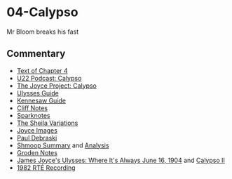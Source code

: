 # 04-Calypso

Mr Bloom breaks his fast

## Commentary

- [Text of Chapter 4](http://www.online-literature.com/james_joyce/ulysses/4/)
- [U22 Podcast: Calypso](https://u22pod.com/episodes/episode-4-calypso)
- [The Joyce Project: Calypso](http://m.joyceproject.com/chapters/calypso.html)
- [Ulysses Guide](http://www.ulyssesguide.com/4-calypso)
- [Kennesaw Guide](http://ksumail.kennesaw.edu/~mglosup/ulysses/calypso.htm)
- [Cliff Notes](http://www.cliffsnotes.com/literature/u/ulysses/summary-and-analysis/chapter-4)
- [Sparknotes](http://www.sparknotes.com/lit/ulysses/section4.rhtml)
- [The Sheila Variations](http://www.sheilaomalley.com/?p=7553)
- [Joyce Images](http://www.joyceimages.com/chapter/04/)
- [Paul Debraski](http://ijustreadaboutthat.wordpress.com/2010/07/19/james-joyce%E2%80%93week-2-ulysses-1922/)
- [Shmoop Summary](http://www.shmoop.com/ulysses-joyce/episode-4-calypso-summary.html) and [Analysis](http://www.shmoop.com/ulysses-joyce/calypso-analysis-summary.html)
- [Groden Notes](http://michaelgroden.com/notes/open4.html)
- [James Joyce's Ulysses: Where It's Always June 16, 1904](http://loki.stockton.edu/~kinsellt/projects/ulysses/storyReader$9.html) and [Calypso II](http://loki.stockton.edu/~kinsellt/projects/ulysses/storyReader$6.html)
- [1982 RTÉ Recording](https://archive.org/download/Ulysses-Audiobook-Merged/04__Calypso.mp3)
